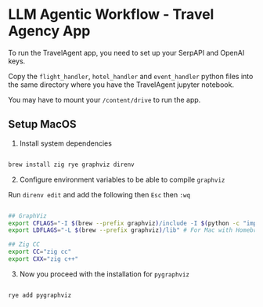 # LLM Agentic Workflow - Travel Agency App
To run the TravelAgent app, you need to set up your SerpAPI and OpenAI keys.

Copy the `flight_handler`, `hotel_handler` and `event_handler` python files into the same directory where you have the TravelAgent jupyter notebook.

You may have to mount your `/content/drive` to run the app.

## Setup MacOS

1. Install system dependencies

```bash

brew install zig rye graphviz direnv

```

2. Configure environment variables to be able to compile `graphviz`


Run `direnv edit` and add the following then `Esc` then `:wq`

```bash

## GraphViz
export CFLAGS="-I $(brew --prefix graphviz)/include -I $(python -c "import sys; print(f\"{sys.base_prefix}/include/python3.12\")")" # For Mac with Homebrew
export LDFLAGS="-L $(brew --prefix graphviz)/lib" # For Mac with Homebrew

## Zig CC
export CC="zig cc"
export CXX="zig c++"

```

3. Now you proceed with the installation for `pygraphviz`


```bash

rye add pygraphviz

```

